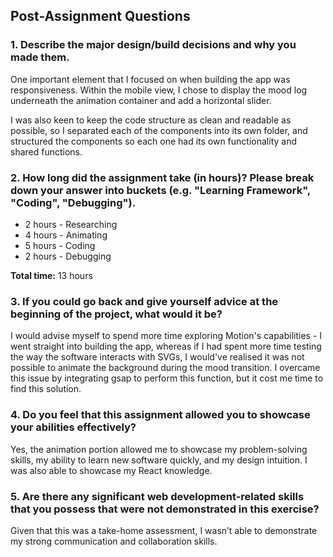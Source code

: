 ## Post-Assignment Questions

### 1. Describe the major design/build decisions and why you made them.

One important element that I focused on when building the app was responsiveness. Within the mobile view, I chose to display the mood log underneath the animation container and add a horizontal slider.

I was also keen to keep the code structure as clean and readable as possible, so I separated each of the components into its own folder, and structured the components so each one had its own functionality and shared functions.

### 2. How long did the assignment take (in hours)? Please break down your answer into buckets (e.g. "Learning Framework", "Coding", "Debugging").

- 2 hours - Researching
- 4 hours - Animating
- 5 hours - Coding
- 2 hours - Debugging

**Total time:** 13 hours

### 3. If you could go back and give yourself advice at the beginning of the project, what would it be?

I would advise myself to spend more time exploring Motion's capabilities - I went straight into building the app, whereas if I had spent more time testing the way the software interacts with SVGs, I would've realised it was not possible to animate the background during the mood transition. I overcame this issue by integrating gsap to perform this function, but it cost me time to find this solution.

### 4. Do you feel that this assignment allowed you to showcase your abilities effectively?

Yes, the animation portion allowed me to showcase my problem-solving skills, my ability to learn new software quickly, and my design intuition. I was also able to showcase my React knowledge.

### 5. Are there any significant web development-related skills that you possess that were not demonstrated in this exercise?

Given that this was a take-home assessment, I wasn’t able to demonstrate my strong communication and collaboration skills.
